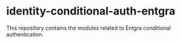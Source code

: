 # identity-conditional-auth-entgra
This repository contains the modules related to Entgra conditional authentication.
